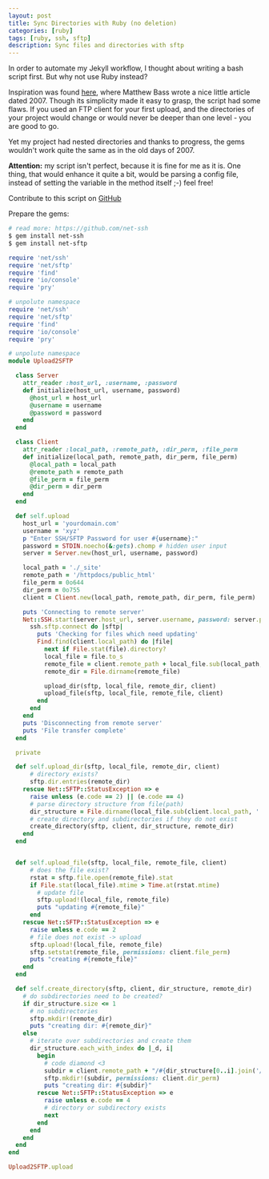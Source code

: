 ```yaml
---
layout: post
title: Sync Directories with Ruby (no deletion)
categories: [ruby]
tags: [ruby, ssh, sftp]
description: Sync files and directories with sftp
---
```


In order to automate my Jekyll workflow, I thought about writing a bash script first. But why not use Ruby instead?

Inspiration was found [here](https://www.infoq.com/articles/ruby-file-upload-ssh-intro), where Matthew Bass wrote a nice little article dated 2007. Though its simplicity made it easy to grasp, the script had some flaws. If you used an FTP client for your first upload, and the directories of your project would change or would never be deeper than one level - you are good to go.

Yet my project had nested directories and thanks to progress, the gems wouldn't work quite the same as in the old days of 2007.

__Attention:__ my script isn't perfect, because it is fine for me as it is. One thing, that would enhance it quite a bit, would be parsing a config file, instead of setting the variable in the method itself ;-) feel free!

Contribute to this script on [GitHub](https://github.com/simonneutert/ruby-sftp-sync)

Prepare the gems:

``` bash
# read more: https://github.com/net-ssh
$ gem install net-ssh
$ gem install net-sftp
```

``` ruby
require 'net/ssh'
require 'net/sftp'
require 'find'
require 'io/console'
require 'pry'

# unpolute namespace
require 'net/ssh'
require 'net/sftp'
require 'find'
require 'io/console'
require 'pry'

# unpolute namespace
module Upload2SFTP

  class Server
    attr_reader :host_url, :username, :password
    def initialize(host_url, username, password)
      @host_url = host_url
      @username = username
      @password = password
    end
  end

  class Client
    attr_reader :local_path, :remote_path, :dir_perm, :file_perm
    def initialize(local_path, remote_path, dir_perm, file_perm)
      @local_path = local_path
      @remote_path = remote_path
      @file_perm = file_perm
      @dir_perm = dir_perm
    end
  end

  def self.upload
    host_url = 'yourdomain.com'
    username = 'xyz'
    p "Enter SSH/SFTP Password for user #{username}:"
    password = STDIN.noecho(&:gets).chomp # hidden user input
    server = Server.new(host_url, username, password)

    local_path = './_site'
    remote_path = '/httpdocs/public_html'
    file_perm = 0o644
    dir_perm = 0o755
    client = Client.new(local_path, remote_path, dir_perm, file_perm)

    puts 'Connecting to remote server'
    Net::SSH.start(server.host_url, server.username, password: server.password) do |ssh|
      ssh.sftp.connect do |sftp|
        puts 'Checking for files which need updating'
        Find.find(client.local_path) do |file|
          next if File.stat(file).directory?
          local_file = file.to_s
          remote_file = client.remote_path + local_file.sub(local_path, '')
          remote_dir = File.dirname(remote_file)

          upload_dir(sftp, local_file, remote_dir, client)
          upload_file(sftp, local_file, remote_file, client)
        end
      end
    end
    puts 'Disconnecting from remote server'
    puts 'File transfer complete'
  end

  private

  def self.upload_dir(sftp, local_file, remote_dir, client)
      # directory exists?
      sftp.dir.entries(remote_dir)
    rescue Net::SFTP::StatusException => e
      raise unless (e.code == 2) || (e.code == 4)
      # parse directory structure from file(path)
      dir_structure = File.dirname(local_file.sub(client.local_path, ''))[1..-1].split('/')
      # create directory and subdirectories if they do not exist
      create_directory(sftp, client, dir_structure, remote_dir)
    end
  end


  def self.upload_file(sftp, local_file, remote_file, client)
      # does the file exist?
      rstat = sftp.file.open(remote_file).stat
      if File.stat(local_file).mtime > Time.at(rstat.mtime)
        # update file
        sftp.upload!(local_file, remote_file)
        puts "updating #{remote_file}"
      end
    rescue Net::SFTP::StatusException => e
      raise unless e.code == 2
      # file does not exist -> upload
      sftp.upload!(local_file, remote_file)
      sftp.setstat(remote_file, permissions: client.file_perm)
      puts "creating #{remote_file}"
    end
  end

  def self.create_directory(sftp, client, dir_structure, remote_dir)
    # do subdirectories need to be created?
    if dir_structure.size <= 1
      # no subdirectories
      sftp.mkdir!(remote_dir)
      puts "creating dir: #{remote_dir}"
    else
      # iterate over subdirectories and create them
      dir_structure.each_with_index do |_d, i|
        begin
          # code diamond <3
          subdir = client.remote_path + "/#{dir_structure[0..i].join('/')}"
          sftp.mkdir!(subdir, permissions: client.dir_perm)
          puts "creating dir: #{subdir}"
        rescue Net::SFTP::StatusException => e
          raise unless e.code == 4
          # directory or subdirectory exists
          next
        end
      end
    end
  end
end

Upload2SFTP.upload
```
